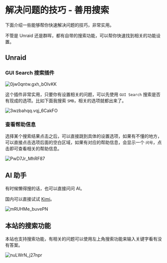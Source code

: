 # 解决问题的技巧 - 善用搜索

下面介绍一些能够帮你快速解决问题的技巧，非常实用。

不管是 Unraid 还是群晖，都有自带的搜索功能，可以帮你快速找到相关的功能设置。

## Unraid

### GUI Search 搜索插件

![0jw0qntw.gxh_bOlvKK](https://img.slarker.me/blog/0jw0qntw.gxh_bOlvKK.png)

这个插件非常实用，只要你有设置相关的问题，可以先使用 `GUI Search` 搜索是否有现成的选项。比如下面我搜索 `SMB`，相关的选项就都出来了。

![3wzbahqq.vqj_6CakFO](https://img.slarker.me/blog/3wzbahqq.vqj_6CakFO.png)

### 查看帮助信息

选择某个搜索结果点击之后，可以直接跳到具体的设置选项，如果有不懂的地方，可以直接点击选项后面的空白区域，如果有对应的帮助信息，会显示一个 `问号`，点击即可查看相关的帮助信息。

![PwD7Jr_MhRF87](https://img.slarker.me/blog/PwD7Jr_MhRF87.png)

## AI 助手

有时候懒得搜的话，也可以直接问问 AI。

国内可以直接试试 [Kimi](https://kimi.moonshot.cn)。

![mRUHMe_buvePN](https://img.slarker.me/blog/mRUHMe_buvePN.png)

## 本站的搜索功能

本站也支持搜索功能，有相关的问题可以使用左上角搜索功能来输入关键字看有没有答案。

![nuLWrN_j27npr](https://img.slarker.me/blog/nuLWrN_j27npr.png)